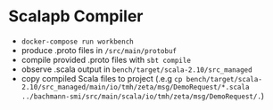 # Scalapb Compiler

 - `docker-compose run workbench`
 - produce .proto files in `/src/main/protobuf`
 - compile provided .proto files with `sbt compile`
 - observe .scala output in `bench/target/scala-2.10/src_managed`
 - copy compiled Scala files to project (.e.g `cp bench/target/scala-2.10/src_managed/main/io/tmh/zeta/msg/DemoRequest/*.scala ../bachmann-smi/src/main/scala/io/tmh/zeta/msg/DemoRequest/.`)
